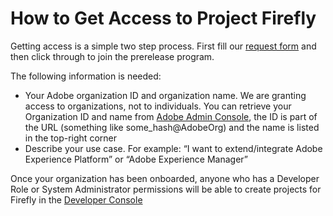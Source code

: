# How to Get Access to Project Firefly

Getting access is a simple two step process. First fill our [request form](https://adobeio.typeform.com/to/obqgRm) and then click through to join the prerelease program. 

The following information is needed:
* Your Adobe organization ID and organization name. We are granting access to organizations, not to individuals. You can retrieve your Organization ID and name from [Adobe Admin Console](https://adminconsole.adobe.com), the ID is part of the URL (something like some_hash@AdobeOrg) and the name is listed in the top-right corner
* Describe your use case. For example: “I want to extend/integrate Adobe Experience Platform” or “Adobe Experience Manager”

Once your organization has been onboarded, anyone who has a Developer Role or System Administrator permissions will be able to create projects for Firefly in the [Developer Console](https://console.adobe.io)
